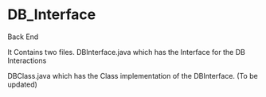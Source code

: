 DB_Interface
============

Back End

It Contains two files.
DBInterface.java which has the Interface for the DB Interactions

DBClass.java which has the Class implementation of the DBInterface. (To be updated)
